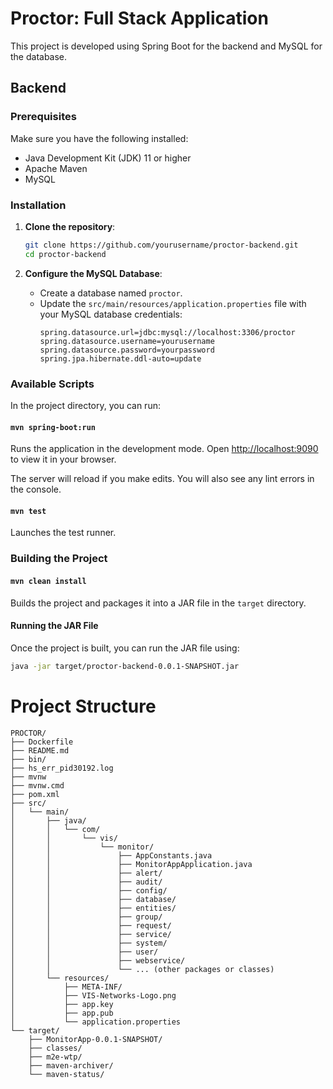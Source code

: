 # Proctor: Full Stack Application
This project is developed using Spring Boot for the backend and MySQL for the database.

## Backend

### Prerequisites
Make sure you have the following installed:
- Java Development Kit (JDK) 11 or higher
- Apache Maven
- MySQL

### Installation

1. **Clone the repository**:
    ```bash
    git clone https://github.com/yourusername/proctor-backend.git
    cd proctor-backend
    ```

2. **Configure the MySQL Database**:
    - Create a database named `proctor`.
    - Update the `src/main/resources/application.properties` file with your MySQL database credentials:
      ```properties
      spring.datasource.url=jdbc:mysql://localhost:3306/proctor
      spring.datasource.username=yourusername
      spring.datasource.password=yourpassword
      spring.jpa.hibernate.ddl-auto=update
      ```

### Available Scripts

In the project directory, you can run:

#### `mvn spring-boot:run`
Runs the application in the development mode.
Open [http://localhost:9090](http://localhost:9090) to view it in your browser.

The server will reload if you make edits.
You will also see any lint errors in the console.

#### `mvn test`
Launches the test runner.

### Building the Project

#### `mvn clean install`
Builds the project and packages it into a JAR file in the `target` directory.

#### Running the JAR File
Once the project is built, you can run the JAR file using:
```bash
java -jar target/proctor-backend-0.0.1-SNAPSHOT.jar
```
# Project Structure
```
PROCTOR/
├── Dockerfile
├── README.md
├── bin/
├── hs_err_pid30192.log
├── mvnw
├── mvnw.cmd
├── pom.xml
├── src/
│   └── main/
│       ├── java/
│       │   └── com/
│       │       └── vis/
│       │           └── monitor/
│       │               ├── AppConstants.java
│       │               ├── MonitorAppApplication.java
│       │               ├── alert/
│       │               ├── audit/
│       │               ├── config/
│       │               ├── database/
│       │               ├── entities/
│       │               ├── group/
│       │               ├── request/
│       │               ├── service/
│       │               ├── system/
│       │               ├── user/
│       │               ├── webservice/
│       │               └── ... (other packages or classes)
│       └── resources/
│           ├── META-INF/
│           ├── VIS-Networks-Logo.png
│           ├── app.key
│           ├── app.pub
│           └── application.properties
└── target/
    ├── MonitorApp-0.0.1-SNAPSHOT/
    ├── classes/
    ├── m2e-wtp/
    ├── maven-archiver/
    └── maven-status/
```

